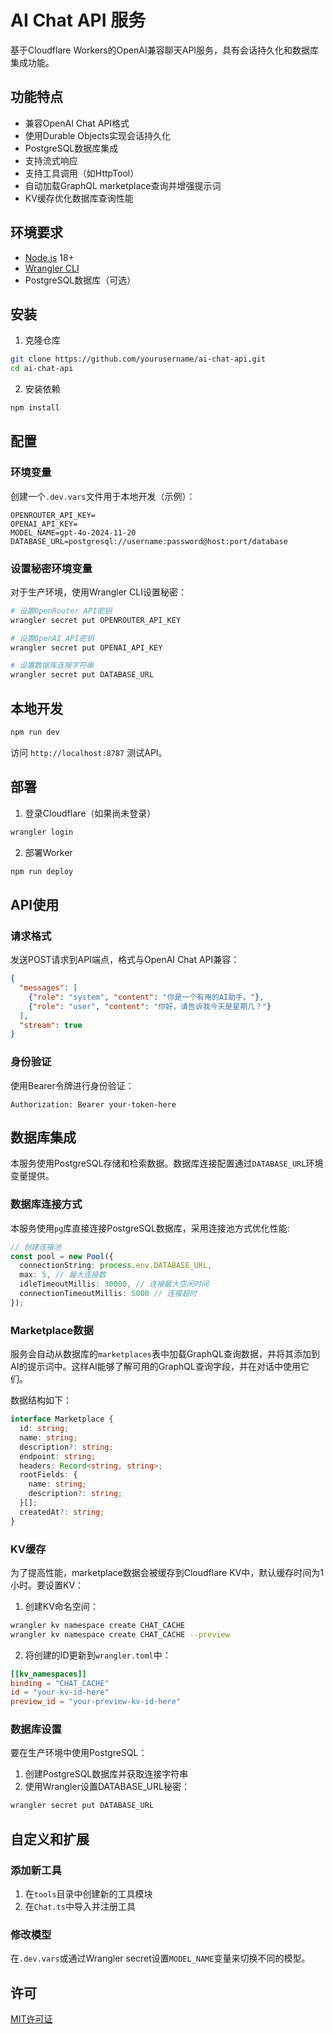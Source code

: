 # AI Chat API 服务

基于Cloudflare Workers的OpenAI兼容聊天API服务，具有会话持久化和数据库集成功能。

## 功能特点

- 兼容OpenAI Chat API格式
- 使用Durable Objects实现会话持久化
- PostgreSQL数据库集成
- 支持流式响应
- 支持工具调用（如HttpTool）
- 自动加载GraphQL marketplace查询并增强提示词
- KV缓存优化数据库查询性能

## 环境要求

- [Node.js](https://nodejs.org/) 18+
- [Wrangler CLI](https://developers.cloudflare.com/workers/wrangler/install-and-update/)
- PostgreSQL数据库（可选）

## 安装

1. 克隆仓库

```bash
git clone https://github.com/yourusername/ai-chat-api.git
cd ai-chat-api
```

2. 安装依赖

```bash
npm install
```

## 配置

### 环境变量

创建一个`.dev.vars`文件用于本地开发（示例）：

```
OPENROUTER_API_KEY=
OPENAI_API_KEY=
MODEL_NAME=gpt-4o-2024-11-20
DATABASE_URL=postgresql://username:password@host:port/database
```

### 设置秘密环境变量

对于生产环境，使用Wrangler CLI设置秘密：

```bash
# 设置OpenRouter API密钥
wrangler secret put OPENROUTER_API_KEY

# 设置OpenAI API密钥
wrangler secret put OPENAI_API_KEY

# 设置数据库连接字符串
wrangler secret put DATABASE_URL
```

## 本地开发

```bash
npm run dev
```

访问 `http://localhost:8787` 测试API。

## 部署

1. 登录Cloudflare（如果尚未登录）

```bash
wrangler login
```

2. 部署Worker

```bash
npm run deploy
```

## API使用

### 请求格式

发送POST请求到API端点，格式与OpenAI Chat API兼容：

```json
{
  "messages": [
    {"role": "system", "content": "你是一个有用的AI助手。"},
    {"role": "user", "content": "你好，请告诉我今天是星期几？"}
  ],
  "stream": true
}
```

### 身份验证

使用Bearer令牌进行身份验证：

```
Authorization: Bearer your-token-here
```

## 数据库集成

本服务使用PostgreSQL存储和检索数据。数据库连接配置通过`DATABASE_URL`环境变量提供。

### 数据库连接方式

本服务使用`pg`库直接连接PostgreSQL数据库，采用连接池方式优化性能:

```typescript
// 创建连接池
const pool = new Pool({
  connectionString: process.env.DATABASE_URL,
  max: 5, // 最大连接数
  idleTimeoutMillis: 30000, // 连接最大空闲时间
  connectionTimeoutMillis: 5000 // 连接超时
});
```

### Marketplace数据

服务会自动从数据库的`marketplaces`表中加载GraphQL查询数据，并将其添加到AI的提示词中。这样AI能够了解可用的GraphQL查询字段，并在对话中使用它们。

数据结构如下：
```typescript
interface Marketplace {
  id: string;
  name: string;
  description?: string;
  endpoint: string;
  headers: Record<string, string>;
  rootFields: {
    name: string;
    description?: string;
  }[];
  createdAt?: string;
}
```

### KV缓存

为了提高性能，marketplace数据会被缓存到Cloudflare KV中，默认缓存时间为1小时。要设置KV：

1. 创建KV命名空间：
```bash
wrangler kv namespace create CHAT_CACHE
wrangler kv namespace create CHAT_CACHE --preview
```

2. 将创建的ID更新到`wrangler.toml`中：
```toml
[[kv_namespaces]]
binding = "CHAT_CACHE"
id = "your-kv-id-here"
preview_id = "your-preview-kv-id-here"
```

### 数据库设置

要在生产环境中使用PostgreSQL：

1. 创建PostgreSQL数据库并获取连接字符串
2. 使用Wrangler设置DATABASE_URL秘密：

```bash
wrangler secret put DATABASE_URL
```

## 自定义和扩展

### 添加新工具

1. 在`tools`目录中创建新的工具模块
2. 在`Chat.ts`中导入并注册工具

### 修改模型

在`.dev.vars`或通过Wrangler secret设置`MODEL_NAME`变量来切换不同的模型。

## 许可

[MIT许可证](LICENSE)
